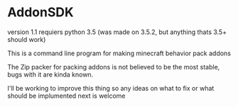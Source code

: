 # AddonSDK
version 1.1
requiers python 3.5 
(was made on 3.5.2, but anything thats 3.5+ should work)

This is a command line program for making minecraft behavior pack addons 

The Zip packer for packing addons is not believed to be the most stable, bugs with it are kinda known.

I'll be working to improve this thing so any ideas on what to fix
or what should be implumented next is welcome
